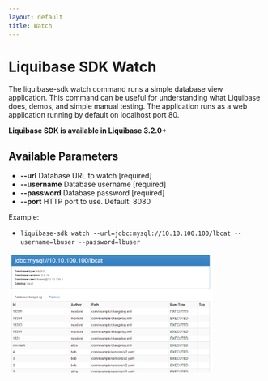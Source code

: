 ```yaml
---
layout: default
title: Watch
---
```


# Liquibase SDK Watch

The liquibase-sdk watch command runs a simple database view application. This command can be useful for understanding what Liquibase does,
demos, and simple manual testing. The application runs as a web application running by default on localhost port 80.

__Liquibase SDK is available in Liquibase 3.2.0+__

## Available Parameters

* **--url** Database URL to watch [required]
* **--username** Database username [required]
* **--password** Database password [required]
* **--port** HTTP port to use. Default: 8080

Example:

* `liquibase-sdk watch --url=jdbc:mysql://10.10.100.100/lbcat --username=lbuser --password=lbuser`

<img src="watch-screenshot.png" style="max-width:80%">